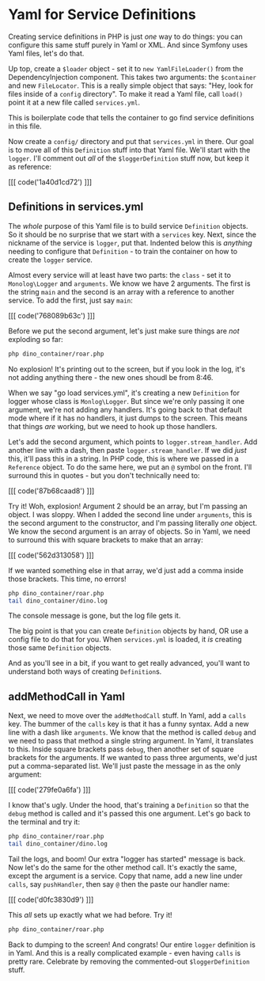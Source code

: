 # Yaml for Service Definitions

Creating service definitions in PHP is just *one* way to do things: you can
configure this same stuff purely in Yaml or XML. And since Symfony uses Yaml
files, let's do that. 

Up top, create a `$loader` object - set it to `new YamlFileLoader()` from
the DependencyInjection component. This takes two arguments: the `$container`
and new `FileLocator`. This is a really simple object that says: "Hey, look
for files inside of a `config` directory". To make it read a Yaml file, call
`load()` point it at a new file called `services.yml`.

This is boilerplate code that tells the container to go find service definitions
in this file. 

Now create a `config/` directory and put that `services.yml` in there. Our
goal is to move all of this `Definition` stuff into that Yaml file. We'll
start with the `logger`. I'll comment out *all* of the `$loggerDefinition`
stuff now, but keep it as reference:

[[[ code('1a40d1cd72') ]]]

## Definitions in services.yml

The *whole* purpose of this Yaml file is to build service `Definition` objects.
So it should be no surprise that we start with a `services` key. Next, since
the nickname of the service is `logger`, put that. Indented below this is
*anything* needing to configure that `Definition` - to train the container
on how to create the `logger` service.

Almost every service will at least have two parts: the `class` - set it to
`Monolog\Logger` and `arguments`. We know we have 2 arguments. The first is
the string `main` and the second is an array with a reference to another
service. To add the first, just say `main`:

[[[ code('768089b63c') ]]]

Before we put the second argument, let's just make sure things are *not*
exploding so far:

```bash
php dino_container/roar.php
```

No explosion! It's printing out to the screen, but if you look in the log,
it's not adding anything there - the new ones shoudl be from 8:46.

When we say "go load services.yml", it's creating a new `Definition` for
logger whose class is `Monlog\Logger`. But since we're only passing it one
argument, we're not adding any handlers. It's going back to that default
mode where if it has no handlers, it just dumps to the screen. This means
that things *are* working, but we need to hook up those handlers.

Let's add the second argument, which points to `logger.stream_handler`. Add
another line with a dash, then paste `logger.stream_handler`. If we did *just*
this, it'll pass this in a string. In PHP code, this is where we passed in
a `Reference` object. To do the same here, we put an `@` symbol on the front.
I'll surround this in quotes - but you don't technically need to:

[[[ code('87b68caad8') ]]]

Try it! Woh, explosion! Argument 2 should be an array, but I'm passing an
object. I was sloppy. When I added the second line under `arguments`, this
is the second argument to the constructor, and I'm passing literally *one*
object. We know the second argument is an array of objects. So in Yaml, we
need to surround this with square brackets to make that an array:

[[[ code('562d313058') ]]]

If we wanted something else in that array, we'd just add a comma inside those
brackets. This time, no errors!

```bash
php dino_container/roar.php
tail dino_container/dino.log
```

The console message is gone, but the log file gets it.

The big point is that you can create `Definition` objects by hand, OR use
a config file to do that for you. When `services.yml` is loaded, it *is*
creating those same `Definition` objects.

And as you'll see in a bit, if you want to get really advanced, you'll want
to understand both ways of creating `Definition`s.

## addMethodCall in Yaml

Next, we need to move over the `addMethodCall` stuff. In Yaml, add a `calls`
key. The bummer of the `calls` key is that it has a funny syntax. Add a new
line with a dash like `arguments`. We know that the method is called `debug`
and we need to pass that method a single string argument. In Yaml, it translates
to this. Inside square brackets pass `debug`, then another set of square
brackets for the arguments. If we wanted to pass three arguments, we'd just
put a comma-separated list. We'll just paste the message in as the only argument:

[[[ code('279fe0a6fa') ]]]

I know that's ugly. Under the hood, that's training a `Definition` so that
the `debug` method is called and it's passed this one argument. Let's go
back to the terminal and try it:

```bash
php dino_container/roar.php
tail dino_container/dino.log
```

Tail the logs, and boom! Our extra "logger has started" message is back.
Now let's do the same for the other method call. It's exactly the same, except
the argument is a service. Copy that name, add a new line under `calls`,
say `pushHandler`, then say `@` then the paste our handler name:

[[[ code('d0fc3830d9') ]]]

This *all* sets up exactly what we had before. Try it!

```bash
php dino_container/roar.php
```

Back to dumping to the screen! And congrats! Our entire `logger` definition
is in Yaml. And this is a really complicated example - even having `calls`
is pretty rare. Celebrate by removing the commented-out `$loggerDefinition`
stuff. 
